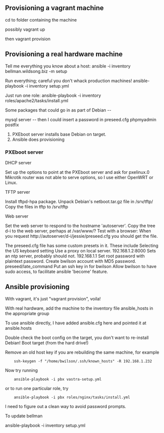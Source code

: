 ## Provisioning a vagrant machine

cd to folder containing the machine

possibly
vagrant up

then
vagrant provision

## Provisioning a real hardware machine

Tell me everything you know about a host:
ansible -i inventory bellman.wildsong.biz -m setup

Run everything; careful you don't whack production machines!
ansible-playbook -i inventory setup.yml

Just run one role: 
ansible-playbook -i inventory roles/apache2/tasks/install.yml 


Some packages that could go in as part of Debian --

mysql server -- then I could insert a password in preseed.cfg
phpmyadmin
postfix

1. PXEboot server installs base Debian on target.
2. Ansible does provisioning

### PXEboot server

DHCP server

Set up the options to point at the PXEboot server and ask for pxelinux.0
Mikrotik router was not able to serve options, so I use either OpenWRT or Linux.

TFTP server

Install tftpd-hpa package.
Unpack Debian's netboot.tar.gz file in /srv/tftp/
Copy the files in tftp to /srv/tftp

Web server

Set the web server to respond to the hostname 'autoserver'.
Copy the tree d-i to the web server, perhaps at /var/www/?
Test with a browser: When you request http://autoserver/d-i/jessie/preseed.cfg you should get the file.

The preseed.cfg file has some custom presets in it. These include
  Selecting the US keyboard setting
  Use a proxy on local server. 192.168.1.2:8000
  Sets an ntp server, probably should not. 192.168.1.1
  Set root password with plaintext password.
  Create bwilson account with MD5 password.
  preseed/late_command
    Put an ssh key in for bwilson
    Allow bwilson to have sudo access, to facilitate ansible 'become' feature.

## Ansible provisioning

With vagrant, it's just "vagrant provision", voila!

With real hardware, add the machine to the inventory file ansible_hosts in the appropriate group

To use ansible directly, I have added ansible.cfg here and pointed it at ansible.hosts

Double check the boot config on the target, you don't want to re-install Debian!
Boot target (from the hard drive!)

Remove an old host key if you are rebuilding the same machine, for example

        ssh-keygen -f "/home/bwilson/.ssh/known_hosts" -R 192.168.1.232

Now try running
 
        ansible-playbook -i pbx vastra-setup.yml

or to run one particular role, try

        ansible-playbook -i pbx roles/nginx/tasks/install.yml

I need to figure out a clean way to avoid password prompts.

To update bellman

ansible-playbook -i inventory setup.yml
